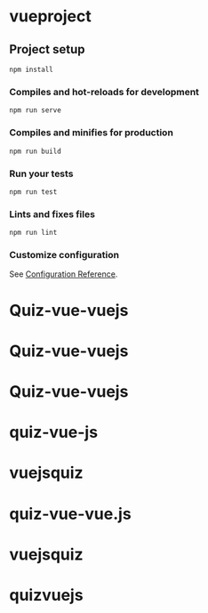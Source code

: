 # vueproject

## Project setup
```
npm install
```

### Compiles and hot-reloads for development
```
npm run serve
```

### Compiles and minifies for production
```
npm run build
```

### Run your tests
```
npm run test
```

### Lints and fixes files
```
npm run lint
```

### Customize configuration
See [Configuration Reference](https://cli.vuejs.org/config/).
# Quiz-vue-vuejs
# Quiz-vue-vuejs
# Quiz-vue-vuejs
# quiz-vue-js
# vuejsquiz
# quiz-vue-vue.js
# vuejsquiz
# quizvuejs
